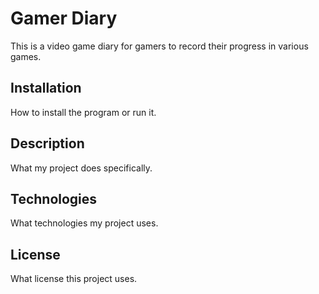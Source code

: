 # Gamer Diary
This is a video game diary for gamers to record their progress in various games.

## Installation
How to install the program or run it.

## Description
What my project does specifically.

## Technologies
What technologies my project uses.

## License
What license this project uses.
